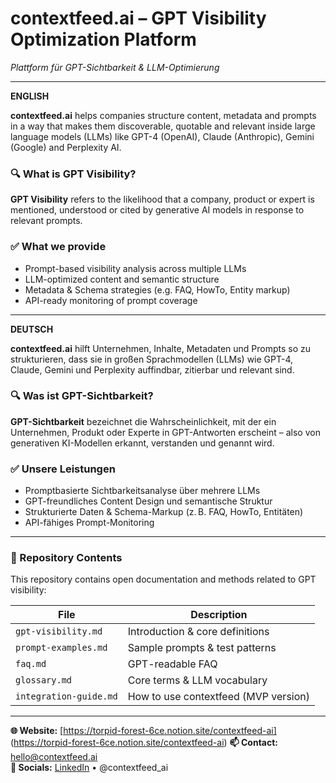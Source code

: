 # contextfeed.ai – GPT Visibility Optimization Platform  
_Plattform für GPT-Sichtbarkeit & LLM-Optimierung_

---

**ENGLISH**

**contextfeed.ai** helps companies structure content, metadata and prompts in a way that makes them discoverable, quotable and relevant inside large language models (LLMs) like GPT-4 (OpenAI), Claude (Anthropic), Gemini (Google) and Perplexity AI.

### 🔍 What is GPT Visibility?

**GPT Visibility** refers to the likelihood that a company, product or expert is mentioned, understood or cited by generative AI models in response to relevant prompts.

### ✅ What we provide
- Prompt-based visibility analysis across multiple LLMs
- LLM-optimized content and semantic structure
- Metadata & Schema strategies (e.g. FAQ, HowTo, Entity markup)
- API-ready monitoring of prompt coverage

---

**DEUTSCH**

**contextfeed.ai** hilft Unternehmen, Inhalte, Metadaten und Prompts so zu strukturieren, dass sie in großen Sprachmodellen (LLMs) wie GPT-4, Claude, Gemini und Perplexity auffindbar, zitierbar und relevant sind.

### 🔍 Was ist GPT-Sichtbarkeit?

**GPT-Sichtbarkeit** bezeichnet die Wahrscheinlichkeit, mit der ein Unternehmen, Produkt oder Experte in GPT-Antworten erscheint – also von generativen KI-Modellen erkannt, verstanden und genannt wird.

### ✅ Unsere Leistungen
- Promptbasierte Sichtbarkeitsanalyse über mehrere LLMs
- GPT-freundliches Content Design und semantische Struktur
- Strukturierte Daten & Schema-Markup (z. B. FAQ, HowTo, Entitäten)
- API-fähiges Prompt-Monitoring

---

### 📂 Repository Contents

This repository contains open documentation and methods related to GPT visibility:

| File | Description |
|------|-------------|
| `gpt-visibility.md` | Introduction & core definitions |
| `prompt-examples.md` | Sample prompts & test patterns |
| `faq.md` | GPT-readable FAQ |
| `glossary.md` | Core terms & LLM vocabulary |
| `integration-guide.md` | How to use contextfeed (MVP version) |

---

**🌐 Website:** [https://torpid-forest-6ce.notion.site/contextfeed-ai] (https://torpid-forest-6ce.notion.site/contextfeed-ai)
**📫 Contact:** hello@contextfeed.ai  
**🔗 Socials:** [LinkedIn](https://www.linkedin.com/company/contextfeed-ai) • @contextfeed_ai

